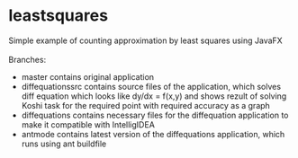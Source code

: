 # leastsquares
Simple example of counting approximation by least squares using JavaFX<br/><br/>
Branches:
  - master contains original application
  - diffequationssrc contains source files of the application, which solves diff equation which looks like dy/dx = f(x,y) and shows rezult of solving Koshi task for the required point with required accuracy as a graph
  - diffequations contains necessary files for the diffequation application to make it compatible with IntelligIDEA
  - antmode contains latest version of the diffequations application, which runs using ant buildfile
